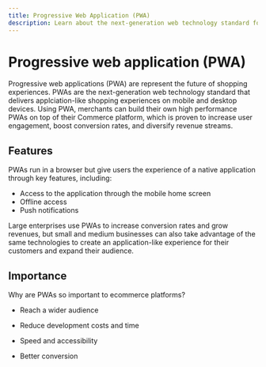```yaml
---
title: Progressive Web Application (PWA)
description: Learn about the next-generation web technology standard for ecommerce sites.
---
```


# Progressive web application (PWA)

Progressive web applications (PWA) are represent the future of shopping experiences. PWAs are the next-generation web technology standard that delivers applciation-like shopping experiences on mobile and desktop devices. Using PWA, merchants can build their own high performance PWAs on top of their Commerce platform, which is proven to increase user engagement, boost conversion rates, and diversify revenue streams.

## Features

PWAs run in a browser but give users the experience of a native application through key features, including:

- Access to the application through the mobile home screen
- Offline access
- Push notifications

Large enterprises use PWAs to increase conversion rates and grow revenues, but small and medium businesses can also take advantage of the same technologies to create an application-like experience for their customers and expand their audience.

## Importance

Why are PWAs so important to ecommerce platforms?

- Reach a wider audience

- Reduce development costs and time

- Speed and accessibility

- Better conversion
